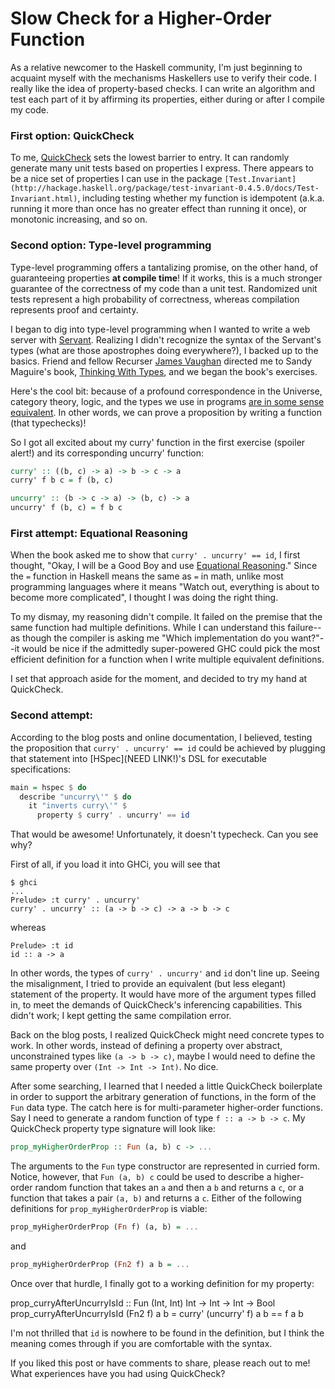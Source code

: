 # Slow Check for a Higher-Order Function

As a relative newcomer to the Haskell community, I'm just beginning to acquaint myself with the mechanisms Haskellers use to verify their code. I really like the idea of property-based checks. I can write an algorithm and test each part of it by affirming its properties, either during or after I compile my code.

### First option: QuickCheck

To me, [QuickCheck](http://hackage.haskell.org/package/QuickCheck) sets the lowest barrier to entry. It can randomly generate many unit tests based on properties I express. There appears to be a nice set of properties I can use in the package `[Test.Invariant](http://hackage.haskell.org/package/test-invariant-0.4.5.0/docs/Test-Invariant.html)`, including testing whether my function is idempotent (a.k.a. running it more than once has no greater effect than running it once), or monotonic increasing, and so on.

### Second option: Type-level programming

Type-level programming offers a tantalizing promise, on the other hand, of guaranteeing properties **at compile time**! If it works, this is a much stronger guarantee of the correctness of my code than a unit test. Randomized unit tests represent a high probability of correctness, whereas compilation represents proof and certainty.

I began to dig into type-level programming when I wanted to write a web server with [Servant](http://hackage.haskell.org/package/servant). Realizing I didn't recognize the syntax of the Servant's types (what are those apostrophes doing everywhere?), I backed up to the basics. Friend and fellow Recurser [James Vaughan](https://github.com/vaughanj10) directed me to Sandy Maguire's book, [Thinking With Types](https://thinkingwithtypes.com/), and we began the book's exercises.

Here's the cool bit: because of a profound correspondence in the Universe, category theory, logic, and the types we use in programs [are in some sense equivalent](https://wiki.haskell.org/Curry-Howard-Lambek_correspondence). In other words, we can prove a proposition by writing a function (that typechecks)!

So I got all excited about my curry' function in the first exercise (spoiler alert!) and its corresponding uncurry' function:

```haskell
curry' :: ((b, c) -> a) -> b -> c -> a
curry' f b c = f (b, c)

uncurry' :: (b -> c -> a) -> (b, c) -> a
uncurry' f (b, c) = f b c
```

### First attempt: Equational Reasoning

When the book asked me to show that `curry' . uncurry' == id`, I first thought,
"Okay, I will be a Good Boy and use [Equational Reasoning](http://www.haskellforall.com/2013/12/equational-reasoning.html)." Since the `=` function in Haskell means the same as `=` in math, unlike most programming languages where it means "Watch out, everything is about to become more complicated", I thought I was doing the right thing.

To my dismay, my reasoning didn't compile. It failed on the premise that the same function had multiple definitions. While I can understand this failure--as  though the compiler is asking me "Which implementation do you want?"--it would be nice if the admittedly super-powered GHC could pick the most efficient definition for a function when I write multiple equivalent definitions.

I set that approach aside for the moment, and decided to try my hand at QuickCheck.

### Second attempt:

According to the blog posts and online documentation, I believed, testing the proposition that `curry' . uncurry' == id` could be achieved by plugging that statement into [HSpec](NEED LINK!)'s DSL for executable specifications:

```haskell
main = hspec $ do
  describe "uncurry\'" $ do
    it "inverts curry\'" $
      property $ curry' . uncurry' == id
```

That would be awesome! Unfortunately, it doesn't typecheck. Can you see why?

First of all, if you load it into GHCi, you will see that

```
$ ghci
...
Prelude> :t curry' . uncurry'
curry' . uncurry' :: (a -> b -> c) -> a -> b -> c
```

whereas

```
Prelude> :t id
id :: a -> a
```

In other words, the types of `curry' . uncurry'` and `id` don't line up. Seeing the misalignment, I tried to provide an equivalent (but less elegant) statement of the property. It would have more of the argument types filled in, to meet the demands of QuickCheck's inferencing capabilities. This didn't work; I kept getting the same compilation error.

Back on the blog posts, I realized QuickCheck might need concrete types to work. In other words, instead of defining a property over abstract, unconstrained types like `(a -> b -> c)`, maybe I would need to define the same property over `(Int -> Int -> Int)`. No dice.

After some searching, I learned that I needed a little QuickCheck boilerplate in order to support the arbitrary generation of functions, in the form of the `Fun` data type. The catch here is for multi-parameter higher-order functions. Say I need to generate a random function of type `f :: a -> b -> c`. My QuickCheck property type signature will look like:

```haskell
prop_myHigherOrderProp :: Fun (a, b) c -> ...
```

The arguments to the `Fun` type constructor are represented in curried form. Notice, however, that `Fun (a, b) c` could be used to describe a higher-order random function that takes an `a` and then a `b` and returns a `c`, or a function that takes a pair `(a, b)` and returns a `c`. Either of the following definitions for `prop_myHigherOrderProp` is viable:

```haskell
prop_myHigherOrderProp (Fn f) (a, b) = ...
```

and

```haskell
prop_myHigherOrderProp (Fn2 f) a b = ...
```

Once over that hurdle, I finally got to a working definition for my property:

prop_curryAfterUncurryIsId :: Fun (Int, Int) Int -> Int -> Int -> Bool
prop_curryAfterUncurryIsId (Fn2 f) a b = curry' (uncurry' f) a b == f a b

I'm not thrilled that `id` is nowhere to be found in the definition, but I think the meaning comes through if you are comfortable with the syntax.

If you liked this post or have comments to share, please reach out to me! What experiences have you had using QuickCheck?
